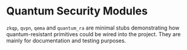 # Quantum Security Modules

`zkqp`, `qvpn`, `qema` and `quantum_ra` are minimal stubs demonstrating how
quantum-resistant primitives could be wired into the project. They are mainly
for documentation and testing purposes.
